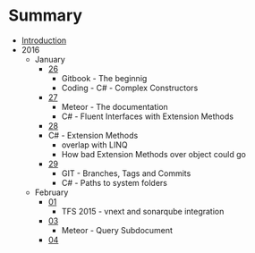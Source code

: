 # Summary

* [Introduction](README.md)
* 2016
   * January
       * [26](2016/January/26.md)
           * Gitbook - The beginnig
           * Coding - C# - Complex Constructors
       * [27](2016/January/27.md)
           * Meteor - The documentation
           * C# - Fluent Interfaces with Extension Methods
       * [28](2016/January/28.md)
        * C# - Extension Methods
            *  overlap with LINQ
            *  How bad Extension Methods over object could go
       * [29](2016/January/29.md)
            * GIT - Branches, Tags and Commits
            * C# - Paths to system folders
   * February
        * [01](2016/February/01.md)
            * TFS 2015 - vnext and sonarqube integration
        * [03](2016/February/03.md)
            * Meteor - Query Subdocument
        * [04](2016/February/04.md)

